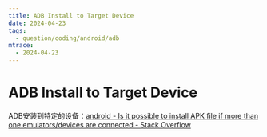 ```yaml
---
title: ADB Install to Target Device
date: 2024-04-23
tags:
  - question/coding/android/adb
mtrace:
  - 2024-04-23
---
```


# ADB Install to Target Device

ADB安装到特定的设备：[android - Is it possible to install APK file if more than one emulators/devices are connected - Stack Overflow](https://stackoverflow.com/questions/7186215/is-it-possible-to-install-apk-file-if-more-than-one-emulators-devices-are-connec)
